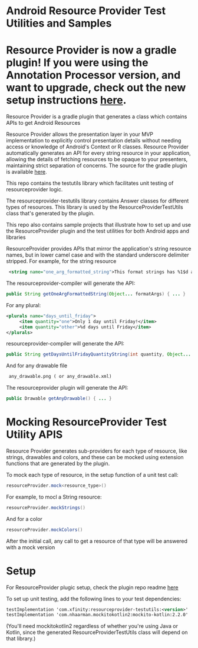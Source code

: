 Android Resource Provider Test Utilities and Samples
======================

   Resource Provider is now a gradle plugin!  If you were using the Annotation Processor version, and want to upgrade, check out the new setup instructions [here](https://github.com/Comcast/resourceprovider2#android-resource-provider-2).
======================   

   Resource Provider is a gradle plugin that generates a class which contains APIs to get Android Resources

   Resource Provider allows the presentation layer in your MVP implementation to explicitly control presentation details
   without needing access or knowledge of Android's Context or R classes. Resource Provider automatically generates an
   API for every string resource in your application, allowing the details of fetching resources to be opaque to
   your presenters, maintaining strict separation of concerns.  The source for the gradle plugin is available [here](https://github.com/Comcast/resourceprovider2).

   This repo contains the testutils library which facilitates unit testing of resourceprovider logic.

   The resourceprovider-testutils library contains Answer classes for different types of resources.  This library is
   used by the ResourceProviderTestUtils class that's generated by the plugin.

   This repo also contains sample projects that illustrate how to set up and use the ResourceProvider plugin and the
   test utilities for both Android apps and libraries

   ResourceProvider provides APIs that mirror the application's string resource names, but in lower camel case and
   with the standard underscore delimiter stripped.  For example, for the string resource

   ```xml
    <string name="one_arg_formatted_string">This format strings has %1$d args</string>
   ```

   The resourceprovider-compiler will generate the API:

   ```java
   public String getOneArgFormattedString(Object... formatArgs) { ... }
   ```

   For any plural:

   ```xml
   <plurals name="days_until_friday">
        <item quantity="one">Only 1 day until Friday!</item>
        <item quantity="other">%d days until Friday</item>
   </plurals>
   ```

   resourceprovider-compiler will generate the API:

   ```Java
   public String getDaysUntilFridayQuantityString(int quantity, Object... formatArgs) { ... }
   ```

   And for any drawable file

   ```xml
    any_drawable.png ( or any_drawable.xml)
   ```

   The resourceprovider plugin will generate the API:

   ```java
   public Drawable getAnyDrawable() { ... }
   ```

  Mocking ResourceProvider Test Utility APIS
  =============================
  Resource Provider generates sub-providers for each type of resource, like strings, drawables and colors,
  and these can be mocked using extension functions that are generated by the plugin.

  To mock each type of resource, in the setup function of a unit test call:

  ```java
  resourceProvider.mock<resource_type>()
  ```

  For example, to mocl a String resource:
  ```java
  resourceProvider.mockStrings()
  ```

  And for a color
  ```java
  resourceProvider.mockColors()
  ```

  After the initial call, any call to get a resource of that type will be answered with a mock version

  Setup
  ======================
  
   For ResourceProvider plugic setup, check the plugin repo readme [here](https://github.com/Comcast/resourceprovider2)
   
   To set up unit testing, add the following lines to your test dependencies:
   
   ```xml
   testImplementation 'com.xfinity:resourceprovider-testutils:<version>'
   testImplementation 'com.nhaarman.mockitokotlin2:mockito-kotlin:2.2.0'
   ```
   (You'll need mockitokotlin2 regardless of whether you're using Java or Kotlin, since the generated
   ResourceProviderTestUtils class will depend on that library.)
